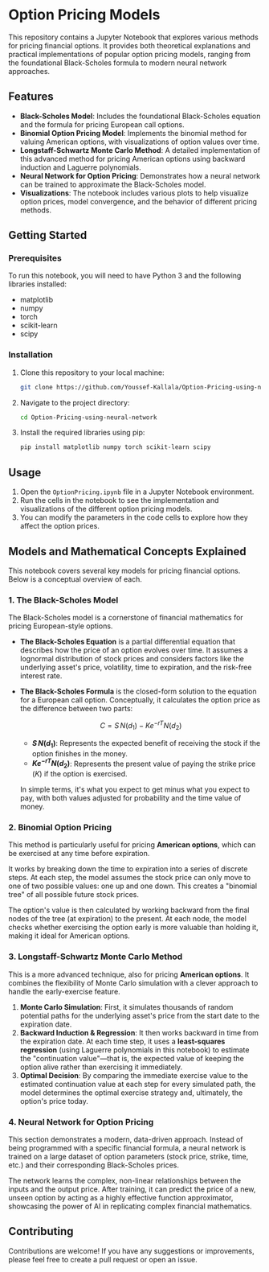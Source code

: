 # Option Pricing Models

This repository contains a Jupyter Notebook that explores various methods for pricing financial options. It provides both theoretical explanations and practical implementations of popular option pricing models, ranging from the foundational Black-Scholes formula to modern neural network approaches.

## Features

*   **Black-Scholes Model**: Includes the foundational Black-Scholes equation and the formula for pricing European call options.
*   **Binomial Option Pricing Model**: Implements the binomial method for valuing American options, with visualizations of option values over time.
*   **Longstaff-Schwartz Monte Carlo Method**: A detailed implementation of this advanced method for pricing American options using backward induction and Laguerre polynomials.
*   **Neural Network for Option Pricing**: Demonstrates how a neural network can be trained to approximate the Black-Scholes model.
*   **Visualizations**: The notebook includes various plots to help visualize option prices, model convergence, and the behavior of different pricing methods.

## Getting Started

### Prerequisites

To run this notebook, you will need to have Python 3 and the following libraries installed:

*   matplotlib
*   numpy
*   torch
*   scikit-learn
*   scipy

### Installation

1.  Clone this repository to your local machine:
    ```bash
    git clone https://github.com/Youssef-Kallala/Option-Pricing-using-neural-network.git
    ```
2.  Navigate to the project directory:
    ```bash
    cd Option-Pricing-using-neural-network
    ```
3.  Install the required libraries using pip:
    ```bash
    pip install matplotlib numpy torch scikit-learn scipy
    ```

## Usage

1.  Open the `OptionPricing.ipynb` file in a Jupyter Notebook environment.
2.  Run the cells in the notebook to see the implementation and visualizations of the different option pricing models.
3.  You can modify the parameters in the code cells to explore how they affect the option prices.

## Models and Mathematical Concepts Explained

This notebook covers several key models for pricing financial options. Below is a conceptual overview of each.

### 1. The Black-Scholes Model

The Black-Scholes model is a cornerstone of financial mathematics for pricing European-style options.

*   **The Black-Scholes Equation** is a partial differential equation that describes how the price of an option evolves over time. It assumes a lognormal distribution of stock prices and considers factors like the underlying asset's price, volatility, time to expiration, and the risk-free interest rate.

*   **The Black-Scholes Formula** is the closed-form solution to the equation for a European call option. Conceptually, it calculates the option price as the difference between two parts:

    $$
    C = S \, N(d_1) - K e^{-rT} N(d_2)
    $$

    *   **$S \, N(d_1)$**: Represents the expected benefit of receiving the stock if the option finishes in the money.  
    *   **$K e^{-rT} N(d_2)$**: Represents the present value of paying the strike price ($K$) if the option is exercised.
    
    In simple terms, it's what you expect to get minus what you expect to pay, with both values adjusted for probability and the time value of money.

### 2. Binomial Option Pricing

This method is particularly useful for pricing **American options**, which can be exercised at any time before expiration.

It works by breaking down the time to expiration into a series of discrete steps. At each step, the model assumes the stock price can only move to one of two possible values: one up and one down. This creates a "binomial tree" of all possible future stock prices.

The option's value is then calculated by working backward from the final nodes of the tree (at expiration) to the present. At each node, the model checks whether exercising the option early is more valuable than holding it, making it ideal for American options.

### 3. Longstaff-Schwartz Monte Carlo Method

This is a more advanced technique, also for pricing **American options**. It combines the flexibility of Monte Carlo simulation with a clever approach to handle the early-exercise feature.

1.  **Monte Carlo Simulation**: First, it simulates thousands of random potential paths for the underlying asset's price from the start date to the expiration date.
2.  **Backward Induction & Regression**: It then works backward in time from the expiration date. At each time step, it uses a **least-squares regression** (using Laguerre polynomials in this notebook) to estimate the "continuation value"—that is, the expected value of keeping the option alive rather than exercising it immediately.
3.  **Optimal Decision**: By comparing the immediate exercise value to the estimated continuation value at each step for every simulated path, the model determines the optimal exercise strategy and, ultimately, the option's price today.

### 4. Neural Network for Option Pricing

This section demonstrates a modern, data-driven approach. Instead of being programmed with a specific financial formula, a neural network is trained on a large dataset of option parameters (stock price, strike, time, etc.) and their corresponding Black-Scholes prices.

The network learns the complex, non-linear relationships between the inputs and the output price. After training, it can predict the price of a new, unseen option by acting as a highly effective function approximator, showcasing the power of AI in replicating complex financial mathematics.

## Contributing

Contributions are welcome! If you have any suggestions or improvements, please feel free to create a pull request or open an issue.
